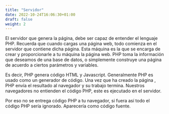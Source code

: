 ```yaml
---
title: "Servidor"
date: 2022-10-24T16:06:30+01:00
draft: false
weight: 2
---
```


El servidor que genera la página, debe ser capaz de entender el lenguaje PHP. Recuerda que cuando cargas una página web, todo comienza en el servidor que contiene dicha página. Esta máquina es la que se encarga de crear y proporcionarle a tu máquina la página web. PHP toma la información que deseamos de una base de datos, o simplemente construye una página de acuerdo a ciertos parámetros y variables.

Es decir, PHP genera código HTML y Javascript. Generalmente PHP es usado como un generador de código. Una vez que ha creado la página , PHP envía el resultado al navegador y su trabajo termina. Nuestros navegadores no entienden el código PHP, este es ejecutado en el servidor.

Por eso no se entrega código PHP a tu navegador, si fuera así todo el código PHP sería ignorado. Aparecería como código fuente.